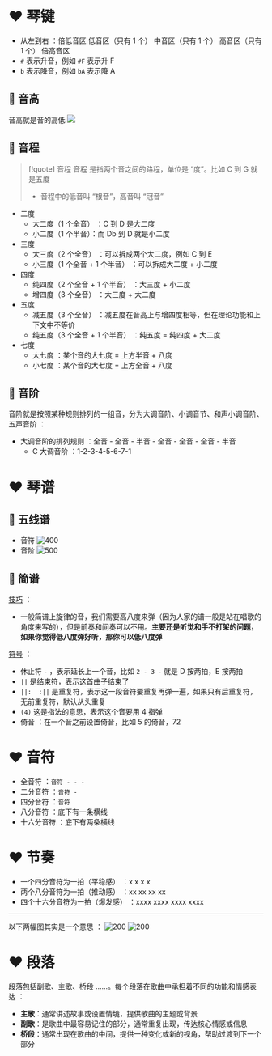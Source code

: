 # ❤️ 琴键
- 从左到右 ：倍低音区 低音区（只有 1 个） 中音区（只有 1 个） 高音区（只有 1 个） 倍高音区
- `#` 表示升音，例如 `#F` 表示升 F
- `b` 表示降音，例如 `bA` 表示降 A

## 💛 音高
音高就是音的高低
![](https://obsidian-1307744200.cos.ap-guangzhou.myqcloud.com/%E5%9B%BE%E7%89%87/20250720135350.png)

## 💛 音程
> [!quote] 音程
> 音程 是指两个音之间的路程，单位是 “度”。比如 C 到 G 就是五度
> 
> - 音程中的低音叫 “根音”，高音叫 “冠音”

- 二度
	- 大二度（1 个全音） ：C 到 D 是大二度
	- 小二度（1 个半音）：而 Db 到 D 就是小二度
- 三度
	- 大三度（2 个全音） ：可以拆成两个大二度，例如 C 到 E
	- 小三度（1 个全音 + 1 个半音） ：可以拆成大二度 + 小二度
- 四度
	- 纯四度（2 个全音 + 1 个半音） ：大三度 + 小二度
	- 增四度（3 个全音） ：大三度 + 大二度
- 五度
	- 减五度（3 个全音） ：减五度在音高上与增四度相等，但在理论功能和上下文中不等价
	- 纯五度（3 个全音 + 1 个半音） ：纯五度 = 纯四度 + 大二度
- 七度
	- 大七度 ：某个音的大七度 = 上方半音 + 八度
	- 小七度 ：某个音的大七度 = 上方全音 + 八度

## 💛 音阶
音阶就是按照某种规则排列的一组音，分为大调音阶、小调音节、和声小调音阶、五声音阶 ：
- 大调音阶的排列规则 ：全音 - 全音 - 半音 - 全音 - 全音 - 全音 - 半音
	- C 大调音阶 ：1-2-3-4-5-6-7-1

# ❤️ 琴谱
## 💛 五线谱
- 音符
![400](https://obsidian-1307744200.cos.ap-guangzhou.myqcloud.com/%E5%9B%BE%E7%89%87/20250404223444.png)
- 音阶
![500](https://obsidian-1307744200.cos.ap-guangzhou.myqcloud.com/%E5%9B%BE%E7%89%87/20250404223734.png)

## 💛 简谱
<u>技巧</u> ：
- 一般简谱上旋律的音，我们需要高八度来弹（因为人家的谱一般是站在唱歌的角度来写的），但是前奏和间奏可以不用。**主要还是听觉和手不打架的问题，如果你觉得低八度弹好听，那你可以低八度弹**

<u>符号</u> ：
- 休止符 `-` ，表示延长上一个音，比如 `2 - 3 -` 就是 D 按两拍，E 按两拍
- `||` 是结束符，表示这首曲子结束了
- `||:  :||` 是重复符，表示这一段音符要重复再弹一遍，如果只有后重复符，无前重复符，默认从头重复
- `(4)` 这是指法的意思，表示这个音要用 4 指弹
- 倚音 ：在一个音之前设置倚音，比如 5 的倚音，72

# ❤️ 音符
- 全音符 ：`音符 - - -`
- 二分音符 ：`音符 -`
- 四分音符 ：`音符`
- 八分音符 ：底下有一条横线
- 十六分音符 ：底下有两条横线

# ❤️ 节奏
- 一个四分音符为一拍（平稳感） ：x x x x
- 两个八分音符为一拍（推动感） ：xx xx xx xx
- 四个十六分音符为一拍（爆发感） ：xxxx xxxx xxxx xxxx

---

以下两幅图其实是一个意思 ：
![200](https://obsidian-1307744200.cos.ap-guangzhou.myqcloud.com/%E5%9B%BE%E7%89%87/20250409141125.png)
![200](https://obsidian-1307744200.cos.ap-guangzhou.myqcloud.com/%E5%9B%BE%E7%89%87/20250409141133.png)

# ❤️ 段落
段落包括副歌、主歌、桥段 ……。每个段落在歌曲中承担着不同的功能和情感表达 ：
- **主歌**：通常讲述故事或设置情境，提供歌曲的主题或背景
- **副歌**：是歌曲中最容易记住的部分，通常重复出现，传达核心情感或信息
- **桥段**：通常出现在歌曲的中间，提供一种变化或新的视角，帮助过渡到下一个部分




